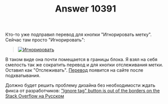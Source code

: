 ﻿---
title: "Answer 10391"
se.owner.user_id: 176217
se.owner.display_name: "αλεχολυτ"
se.owner.link: "https://ru.meta.stackoverflow.com/users/176217/%ce%b1%ce%bb%ce%b5%cf%87%ce%bf%ce%bb%cf%85%cf%84"
se.answer_id: 10391
se.question_id: 10222
se.post_type: answer
se.is_accepted: True
---
<p>Кто-то уже подправил перевод для кнопки "Игнорировать метку". Сейчас там просто "Игнорировать":</p>

<blockquote>
  <p><a href="https://i.stack.imgur.com/0qXpm.png" rel="nofollow noreferrer"><img src="https://i.stack.imgur.com/0qXpm.png" alt="Игнорировать"></a></p>
</blockquote>

<p>В таком виде она почти помещается в границы блока. Я взял на себя смелость так же сократить перевод и для кнопки отслеживания метки. Оставил как "Отслеживать". <a href="https://ru.traducir.win/strings/4008" rel="nofollow noreferrer">Перевод</a> появится на сайте после подхватывания. </p>

<p>Должно будет решить проблему дизайна без необходимости ждать фикса от разработчиков: <a href="https://meta.stackexchange.com/q/344967/">&quot;Ignore tag&quot; button is out of the borders on the Stack Overflow на Русском</a></p>
